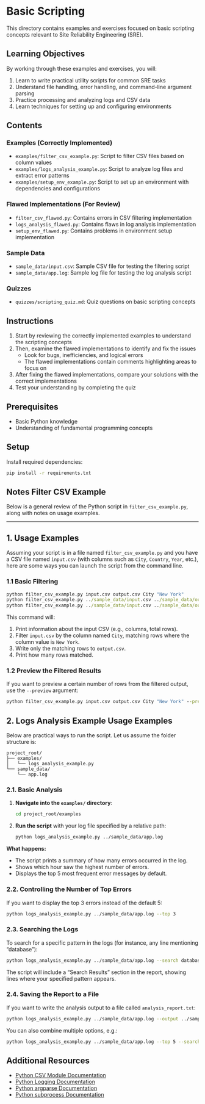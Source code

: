 # Basic Scripting

This directory contains examples and exercises focused on basic scripting concepts relevant to Site Reliability Engineering (SRE).

## Learning Objectives

By working through these examples and exercises, you will:

1. Learn to write practical utility scripts for common SRE tasks
2. Understand file handling, error handling, and command-line argument parsing
3. Practice processing and analyzing logs and CSV data
4. Learn techniques for setting up and configuring environments

## Contents

### Examples (Correctly Implemented)

- `examples/filter_csv_example.py`: Script to filter CSV files based on column values
- `examples/logs_analysis_example.py`: Script to analyze log files and extract error patterns
- `examples/setup_env_example.py`: Script to set up an environment with dependencies and configurations

### Flawed Implementations (For Review)

- `filter_csv_flawed.py`: Contains errors in CSV filtering implementation
- `logs_analysis_flawed.py`: Contains flaws in log analysis implementation
- `setup_env_flawed.py`: Contains problems in environment setup implementation

### Sample Data

- `sample_data/input.csv`: Sample CSV file for testing the filtering script
- `sample_data/app.log`: Sample log file for testing the log analysis script

### Quizzes

- `quizzes/scripting_quiz.md`: Quiz questions on basic scripting concepts

## Instructions

1. Start by reviewing the correctly implemented examples to understand the scripting concepts
2. Then, examine the flawed implementations to identify and fix the issues
   - Look for bugs, inefficiencies, and logical errors
   - The flawed implementations contain comments highlighting areas to focus on
3. After fixing the flawed implementations, compare your solutions with the correct implementations
4. Test your understanding by completing the quiz

## Prerequisites

- Basic Python knowledge
- Understanding of fundamental programming concepts

## Setup

Install required dependencies:

```bash
pip install -r requirements.txt
```

## Notes Filter CSV Example

Below is a general review of the Python script in `filter_csv_example.py`, along with notes on usage examples.

---

## 1. Usage Examples

Assuming your script is in a file named `filter_csv_example.py` and you have a CSV file named `input.csv` (with columns such as `City`, `Country`, `Year`, etc.), here are some ways you can launch the script from the command line.

### 1.1 Basic Filtering

```cmd
python filter_csv_example.py input.csv output.csv City "New York"
python filter_csv_example.py ../sample_data/input.csv ../sample_data/output.csv City "New York"
python filter_csv_example.py ../sample_data/input.csv ../sample_data/output.csv City "New York" --preview 5
```

This command will:

1. Print information about the input CSV (e.g., columns, total rows).
2. Filter `input.csv` by the column named `City`, matching rows where the column value is `New York`.
3. Write only the matching rows to `output.csv`.
4. Print how many rows matched.

### 1.2 Preview the Filtered Results

If you want to preview a certain number of rows from the filtered output, use the `--preview` argument:

``` cmd
python filter_csv_example.py input.csv output.csv City "New York" --preview 5
```

## 2. Logs Analysis Example Usage Examples

Below are practical ways to run the script. Let us assume the folder structure is:

```text
project_root/
├── examples/
│   └── logs_analysis_example.py
└── sample_data/
    └── app.log
```

### 2.1. Basic Analysis

1. **Navigate into the `examples/` directory**:

   ```bash
   cd project_root/examples
   ```

2. **Run the script** with your log file specified by a relative path:

   ```bash
   python logs_analysis_example.py ../sample_data/app.log
   ```

**What happens:**

- The script prints a summary of how many errors occurred in the log.
- Shows which hour saw the highest number of errors.
- Displays the top 5 most frequent error messages by default.

### 2.2. Controlling the Number of Top Errors

If you want to display the top 3 errors instead of the default 5:

```bash
python logs_analysis_example.py ../sample_data/app.log --top 3
```

### 2.3. Searching the Logs

To search for a specific pattern in the logs (for instance, any line mentioning “database”):

```bash
python logs_analysis_example.py ../sample_data/app.log --search database
```

The script will include a “Search Results” section in the report, showing lines where your specified pattern appears.

### 2.4. Saving the Report to a File

If you want to write the analysis output to a file called `analysis_report.txt`:

```bash
python logs_analysis_example.py ../sample_data/app.log --output ../sample_data/analysis_report.txt
```

You can also combine multiple options, e.g.:

```bash
python logs_analysis_example.py ../sample_data/app.log --top 5 --search database --output ../sample_data/analysis_report.txt
```

## Additional Resources

- [Python CSV Module Documentation](https://docs.python.org/3/library/csv.html)
- [Python Logging Documentation](https://docs.python.org/3/library/logging.html)
- [Python argparse Documentation](https://docs.python.org/3/library/argparse.html)
- [Python subprocess Documentation](https://docs.python.org/3/library/subprocess.html)
